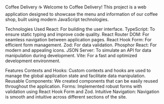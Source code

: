 Coffee Delivery ☕
Welcome to Coffee Delivery! This project is a web application designed to showcase the menu and information of our coffee shop, built using modern JavaScript technologies.

Technologies Used
React: For building the user interface.
TypeScript: To ensure static typing and improve code quality.
React Router DOM: For seamless navigation between application pages.
React Hook Form: For efficient form management.
Zod: For data validation.
Phosphor React: For modern and appealing icons.
JSON Server: To simulate an API for data manipulation during development.
Vite: For a fast and optimized development environment.

Features
Contexts and Hooks: Custom contexts and hooks are used to manage the global application state and facilitate data manipulation.
Reusable Components: We created components that can be easily reused throughout the application.
Forms: Implemented robust forms with validation using React Hook Form and Zod.
Intuitive Navigation: Navigation is smooth and intuitive across different sections of the site.
  
